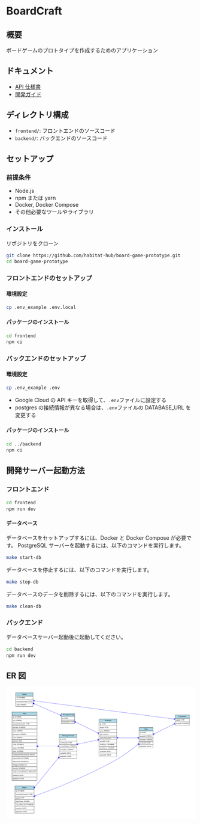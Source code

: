 # BoardCraft

## 概要

ボードゲームのプロトタイプを作成するためのアプリケーション

## ドキュメント

- [API 仕様書](https://habitat-hub.github.io/board-game-prototype/)
- [開発ガイド](https://github.com/habitat-hub/board-game-prototype/wiki)

## ディレクトリ構成

- `frontend/`: フロントエンドのソースコード
- `backend/`: バックエンドのソースコード

## セットアップ

### 前提条件

- Node.js
- npm または yarn
- Docker, Docker Compose
- その他必要なツールやライブラリ

### インストール

リポジトリをクローン

```bash
git clone https://github.com/habitat-hub/board-game-prototype.git
cd board-game-prototype
```

### フロントエンドのセットアップ

#### 環境設定

```bash
cp .env_example .env.local
```

#### パッケージのインストール

```bash
cd frontend
npm ci
```

### バックエンドのセットアップ

#### 環境設定

```bash
cp .env_example .env
```

- Google Cloud の API キーを取得して、`.env`ファイルに設定する
- postgres の接続情報が異なる場合は、`.env`ファイルの DATABASE_URL を変更する

#### パッケージのインストール

```bash
cd ../backend
npm ci
```

## 開発サーバー起動方法

### フロントエンド

```bash
cd frontend
npm run dev
```

#### データベース

データベースをセットアップするには、Docker と Docker Compose が必要です。
PostgreSQL サーバーを起動するには、以下のコマンドを実行します。

```bash
make start-db
```

データベースを停止するには、以下のコマンドを実行します。

```bash
make stop-db
```

データベースのデータを削除するには、以下のコマンドを実行します。

```bash
make clean-db
```

### バックエンド

データベースサーバー起動後に起動してください。

```bash
cd backend
npm run dev
```

## ER 図

![ER図](backend/erd.svg)
